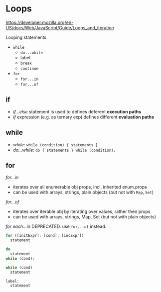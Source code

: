 # Loops

https://developer.mozilla.org/en-US/docs/Web/JavaScript/Guide/Loops_and_iteration

Looping statements
- `while`
    - `do...while`
    - label
    - `break`
    - `continue`
- `for`
    - `for...in`
    - `for...of`

## if

- *if...else* statement is used to defines deferent **execution paths**
- *if* expression (e.g. as ternary exp) defines different **evaluation paths**


## while

- *while*: `while (condition) { statements }`
- *do...while*: `do { statements } while (condition);`


## for

*for...in*
- iterates over all enumerable obj props, incl. inherited enum.props
- can be used with arrays, strings, plain objects (but not with `Map`, `Set`)

*for...of*
- iterates over iterable obj by iterating over values, rather then props
- can be used with arrays, strings, Map, Set (but not with plain objects)

*for each...in*
DEPRECATED. use `for...of` instead.



```js
for ([initExpr]; [cond]; [incExpr])
  statement

do
  statement
while (cond);

while (cond)
  statement

label:
  statement

```
